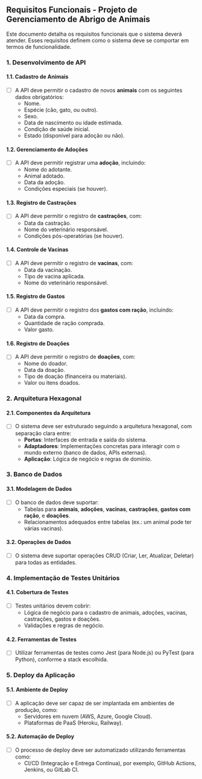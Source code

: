 ## Requisitos Funcionais - Projeto de Gerenciamento de Abrigo de Animais

Este documento detalha os requisitos funcionais que o sistema deverá atender. Esses requisitos definem como o sistema deve se comportar em termos de funcionalidade.

### 1. Desenvolvimento de API

#### 1.1. Cadastro de Animais
- [ ] A API deve permitir o cadastro de novos **animais** com os seguintes dados obrigatórios:
  - Nome.
  - Espécie (cão, gato, ou outro).
  - Sexo.
  - Data de nascimento ou idade estimada.
  - Condição de saúde inicial.
  - Estado (disponível para adoção ou não).

#### 1.2. Gerenciamento de Adoções
- [ ] A API deve permitir registrar uma **adoção**, incluindo:
  - Nome do adotante.
  - Animal adotado.
  - Data da adoção.
  - Condições especiais (se houver).

#### 1.3. Registro de Castrações
- [ ] A API deve permitir o registro de **castrações**, com:
  - Data da castração.
  - Nome do veterinário responsável.
  - Condições pós-operatórias (se houver).

#### 1.4. Controle de Vacinas
- [ ] A API deve permitir o registro de **vacinas**, com:
  - Data da vacinação.
  - Tipo de vacina aplicada.
  - Nome do veterinário responsável.

#### 1.5. Registro de Gastos
- [ ] A API deve permitir o registro dos **gastos com ração**, incluindo:
  - Data da compra.
  - Quantidade de ração comprada.
  - Valor gasto.

#### 1.6. Registro de Doações
- [ ] A API deve permitir o registro de **doações**, com:
  - Nome do doador.
  - Data da doação.
  - Tipo de doação (financeira ou materiais).
  - Valor ou itens doados.

### 2. Arquitetura Hexagonal

#### 2.1. Componentes da Arquitetura
- [ ] O sistema deve ser estruturado seguindo a arquitetura hexagonal, com separação clara entre:
  - **Portas**: Interfaces de entrada e saída do sistema.
  - **Adaptadores**: Implementações concretas para interagir com o mundo externo (banco de dados, APIs externas).
  - **Aplicação**: Lógica de negócio e regras de domínio.

### 3. Banco de Dados

#### 3.1. Modelagem de Dados
- [ ] O banco de dados deve suportar:
  - Tabelas para **animais**, **adoções**, **vacinas**, **castrações**, **gastos com ração**, e **doações**.
  - Relacionamentos adequados entre tabelas (ex.: um animal pode ter várias vacinas).

#### 3.2. Operações de Dados
- [ ] O sistema deve suportar operações CRUD (Criar, Ler, Atualizar, Deletar) para todas as entidades.

### 4. Implementação de Testes Unitários

#### 4.1. Cobertura de Testes
- [ ] Testes unitários devem cobrir:
  - Lógica de negócio para o cadastro de animais, adoções, vacinas, castrações, gastos e doações.
  - Validações e regras de negócio.
  
#### 4.2. Ferramentas de Testes
- [ ] Utilizar ferramentas de testes como Jest (para Node.js) ou PyTest (para Python), conforme a stack escolhida.

### 5. Deploy da Aplicação

#### 5.1. Ambiente de Deploy
- [ ] A aplicação deve ser capaz de ser implantada em ambientes de produção, como:
  - Servidores em nuvem (AWS, Azure, Google Cloud).
  - Plataformas de PaaS (Heroku, Railway).

#### 5.2. Automação de Deploy
- [ ] O processo de deploy deve ser automatizado utilizando ferramentas como:
  - CI/CD (Integração e Entrega Contínua), por exemplo, GitHub Actions, Jenkins, ou GitLab CI.

